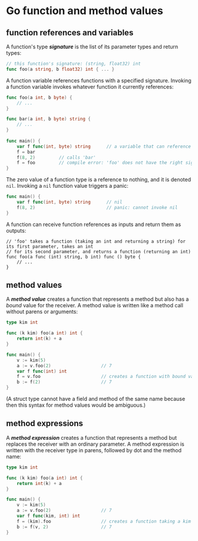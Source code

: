 # Go function and method values

## function references and variables

A function's type ***signature*** is the list of its parameter types and return types:

```go
// this function's signature: (string, float32) int
func foo(a string, b float32) int { ... }
```

A function variable references functions with a specified signature. Invoking a function variable invokes whatever function it currently references:

```go
func foo(a int, b byte) { 
    // ...
}

func bar(a int, b byte) string { 
    // ... 
}
    
func main() {
    var f func(int, byte) string      // a variable that can reference functions which take an int and a byte and return a string
    f = bar
    f(8, 2)         // calls 'bar'
    f = foo         // compile error: 'foo' does not have the right signature
}
```

The zero value of a function type is a reference to nothing, and it is denoted `nil`. Invoking a `nil` function value triggers a panic:

```go 
func main() {
    var f func(int, byte) string      // nil
    f(8, 2)                           // panic: cannot invoke nil
}
```

A function can receive function references as inputs and return them as outputs:

```
// 'foo' takes a function (taking an int and returning a string) for its first parameter, takes an int 
// for its second parameter, and returns a function (returning an int)
func foo(a func (int) string, b int) func () byte {
    // ...    
}
```

## method values

A ***method value*** creates a function that represents a method but also has a *bound* value for the receiver. A method value is written like a method call without parens or arguments:

```go
type kim int

func (k kim) foo(a int) int {
    return int(k) + a
}

func main() {
    v := kim(5)
    a := v.foo(2)                   // 7
    var f func(int) int
    f = v.foo                       // creates a function with bound value kim(5)
    b := f(2)                       // 7
}
```

(A struct type cannot have a field and method of the same name because then this syntax for method values would be ambiguous.)

## method expressions

A ***method expression*** creates a function that represents a method but replaces the receiver with an ordinary parameter. A method expression is written with the receiver type in parens, followed by dot and the method name:

```go
type kim int

func (k kim) foo(a int) int {
    return int(k) + a
}

func main() {
    v := kim(5)
    a := v.foo(2)                   // 7
    var f func(kim, int) int
    f = (kim).foo                   // creates a function taking a kim and an int and returning an int
    b := f(v, 2)                    // 7
}
```